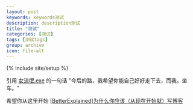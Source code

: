 ```yaml
---
layout: post
keywords: keywords测试
description: description测试
title: "测试"
categories: [测试]
tags: [测试tags]
group: archive
icon: file-alt
---
```

{% include site/setup %}

引用 <a href="http://weibo.com/dawaiwaiwai">女流氓.exe</a> 的一句话 "今后的路，我希望你能自己好好走下去，而我，坐车。"

希望你从这里开始 <a href="http://mindhacks.cn/2009/02/15/why-you-should-start-blogging-now/">[BetterExplained]为什么你应该（从现在开始就）写博客</a>
